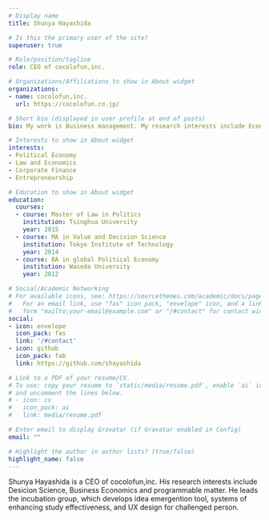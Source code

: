 ```yaml
---
# Display name
title: Shunya Hayashida

# Is this the primary user of the site?
superuser: true

# Role/position/tagline
role: CEO of cocolofun,inc.

# Organizations/Affiliations to show in About widget
organizations:
- name: cocolofun,inc.
  url: https://cocolofun.co.jp/

# Short bio (displayed in user profile at end of posts)
bio: My work is Business management. My research interests include Economics and Business.

# Interests to show in About widget
interests:
- Political Economy
- Law and Economics
- Corporate Finance
- Entrepreneurship

# Education to show in About widget
education:
  courses:
  - course: Master of Law in Politics
    institution: Tsinghua University
    year: 2015
  - course: MA in Value and Decision Science
    institution: Tokyo Institute of Technology
    year: 2014
  - course: BA in global Political Economy
    institution: Waseda University
    year: 2012

# Social/Academic Networking
# For available icons, see: https://sourcethemes.com/academic/docs/page-builder/#icons
#   For an email link, use "fas" icon pack, "envelope" icon, and a link in the
#   form "mailto:your-email@example.com" or "/#contact" for contact widget.
social:
- icon: envelope
  icon_pack: fas
  link: '/#contact'
- icon: github
  icon_pack: fab
  link: https://github.com/shayashida

# Link to a PDF of your resume/CV.
# To use: copy your resume to `static/media/resume.pdf`, enable `ai` icons in `params.toml`, 
# and uncomment the lines below.
# - icon: cv
#   icon_pack: ai
#   link: media/resume.pdf

# Enter email to display Gravatar (if Gravatar enabled in Config)
email: ""

# Highlight the author in author lists? (true/false)
highlight_name: false
---
```


Shunya Hayashida is a CEO of cocolofun,inc. His research interests include Desicion Science, Business Economics and programmable matter. He leads the incubation group, which develops idea emergention tool, systems of enhancing study effectiveness, and UX design for challenged person.